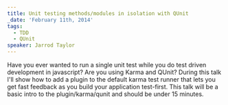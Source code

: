 ```yaml
---
title: Unit testing methods/modules in isolation with QUnit
_date: 'February 11th, 2014'
tags:
  - TDD
  - QUnit
speaker: Jarrod Taylor
---
```


Have you ever wanted to run a single unit test while you do test driven
development in javascript? Are you using Karma and QUnit? During this talk I'll
show how to add a plugin to the default karma test runner that lets you get
fast feedback as you build your application test-first. This talk will be a
basic intro to the plugin/karma/qunit and should be under 15 minutes.
